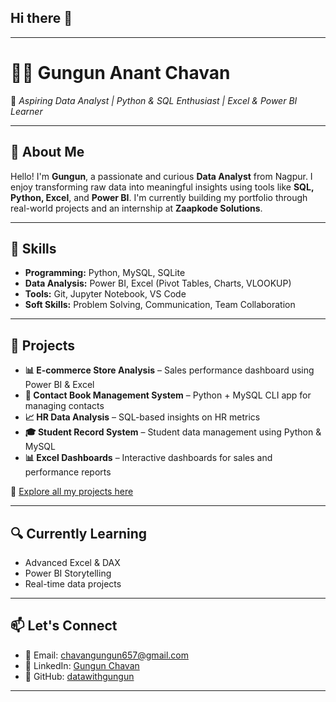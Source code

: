## Hi there 👋
---

# 👩‍💻 Gungun Anant Chavan

🎯 *Aspiring Data Analyst | Python & SQL Enthusiast | Excel & Power BI Learner*

---

## 📌 About Me

Hello! I'm **Gungun**, a passionate and curious **Data Analyst** from Nagpur. I enjoy transforming raw data into meaningful insights using tools like **SQL, Python, Excel**, and **Power BI**. I'm currently building my portfolio through real-world projects and an internship at **Zaapkode Solutions**.

---

## 🔧 Skills

* **Programming:** Python, MySQL, SQLite
* **Data Analysis:** Power BI, Excel (Pivot Tables, Charts, VLOOKUP)
* **Tools:** Git, Jupyter Notebook, VS Code
* **Soft Skills:** Problem Solving, Communication, Team Collaboration

---

## 💼 Projects

* **📊 E-commerce Store Analysis** – Sales performance dashboard using Power BI & Excel
* **📁 Contact Book Management System** – Python + MySQL CLI app for managing contacts
* **📈 HR Data Analysis** – SQL-based insights on HR metrics
* **🎓 Student Record System** – Student data management using Python & MySQL
* **📊 Excel Dashboards** – Interactive dashboards for sales and performance reports

📂 [Explore all my projects here](https://github.com/datawithgungun)

---

## 🔍 Currently Learning

* Advanced Excel & DAX
* Power BI Storytelling
* Real-time data projects

---

## 📫 Let's Connect

* 📧 Email: [chavangungun657@gmail.com](mailto:chavangungun657@gmail.com)
* 💼 LinkedIn: [Gungun Chavan](https://www.linkedin.com/in/gungun-chavan)
* 🧠 GitHub: [datawithgungun](https://github.com/datawithgungun)

---

<!--
**datawithgungun/datawithgungun** is a ✨ _special_ ✨ repository because its `README.md` (this file) appears on your GitHub profile.

Here are some ideas to get you started:

- 🔭 I’m currently working on ...
- 🌱 I’m currently learning ...
- 👯 I’m looking to collaborate on ...
- 🤔 I’m looking for help with ...
- 💬 Ask me about ...
- 📫 How to reach me: ...
- 😄 Pronouns: ...
- ⚡ Fun fact: ...
-->
